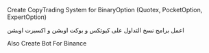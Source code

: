 Create CopyTrading System for BinaryOption (Quotex, PocketOption, ExpertOption)

اعمل برامج نسخ التداول على كيوتكس و بوكت اوبشن و اكسبرت اوبشن

Also Create Bot For Binance
